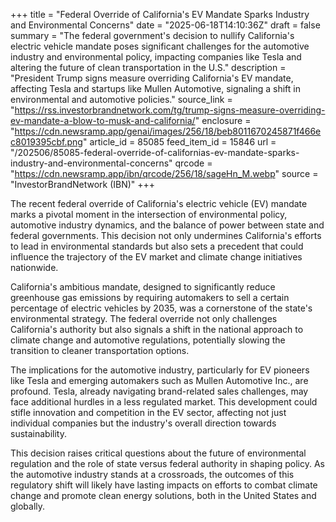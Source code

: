 +++
title = "Federal Override of California's EV Mandate Sparks Industry and Environmental Concerns"
date = "2025-06-18T14:10:36Z"
draft = false
summary = "The federal government's decision to nullify California's electric vehicle mandate poses significant challenges for the automotive industry and environmental policy, impacting companies like Tesla and altering the future of clean transportation in the U.S."
description = "President Trump signs measure overriding California's EV mandate, affecting Tesla and startups like Mullen Automotive, signaling a shift in environmental and automotive policies."
source_link = "https://rss.investorbrandnetwork.com/tg/trump-signs-measure-overriding-ev-mandate-a-blow-to-musk-and-california/"
enclosure = "https://cdn.newsramp.app/genai/images/256/18/beb8011670245871f466ec8019395cbf.png"
article_id = 85085
feed_item_id = 15846
url = "/202506/85085-federal-override-of-californias-ev-mandate-sparks-industry-and-environmental-concerns"
qrcode = "https://cdn.newsramp.app/ibn/qrcode/256/18/sageHn_M.webp"
source = "InvestorBrandNetwork (IBN)"
+++

<p>The recent federal override of California's electric vehicle (EV) mandate marks a pivotal moment in the intersection of environmental policy, automotive industry dynamics, and the balance of power between state and federal governments. This decision not only undermines California's efforts to lead in environmental standards but also sets a precedent that could influence the trajectory of the EV market and climate change initiatives nationwide.</p><p>California's ambitious mandate, designed to significantly reduce greenhouse gas emissions by requiring automakers to sell a certain percentage of electric vehicles by 2035, was a cornerstone of the state's environmental strategy. The federal override not only challenges California's authority but also signals a shift in the national approach to climate change and automotive regulations, potentially slowing the transition to cleaner transportation options.</p><p>The implications for the automotive industry, particularly for EV pioneers like Tesla and emerging automakers such as Mullen Automotive Inc., are profound. Tesla, already navigating brand-related sales challenges, may face additional hurdles in a less regulated market. This development could stifle innovation and competition in the EV sector, affecting not just individual companies but the industry's overall direction towards sustainability.</p><p>This decision raises critical questions about the future of environmental regulation and the role of state versus federal authority in shaping policy. As the automotive industry stands at a crossroads, the outcomes of this regulatory shift will likely have lasting impacts on efforts to combat climate change and promote clean energy solutions, both in the United States and globally.</p>